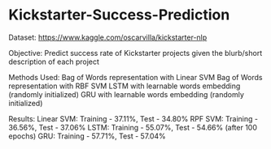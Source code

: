 # Kickstarter-Success-Prediction

Dataset:
https://www.kaggle.com/oscarvilla/kickstarter-nlp

Objective:
Predict success rate of Kickstarter projects given the blurb/short description of each project

Methods Used:
Bag of Words representation with Linear SVM
Bag of Words representation with RBF SVM
LSTM with learnable words embedding (randomly initialized)
GRU with learnable words embedding (randomly initialized)

Results:
Linear SVM: Training - 37.11%, Test - 34.80%
RPF SVM: Training - 36.56%, Test - 37.06%
LSTM: Training - 55.07%, Test - 54.66% (after 100 epochs)
GRU: Training - 57.71%, Test - 57.04%
